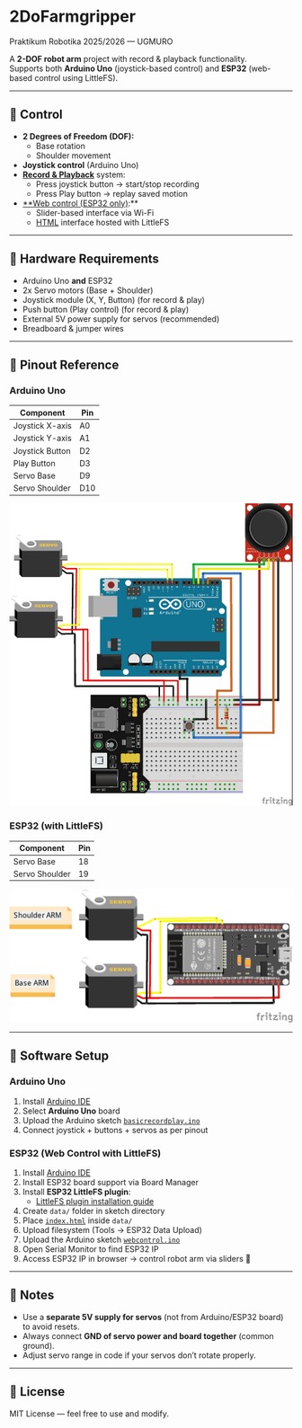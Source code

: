 # 2DoFarmgripper  

Praktikum Robotika 2025/2026 — UGMURO 

A **2-DOF robot arm** project with record & playback functionality.  
Supports both **Arduino Uno** (joystick-based control) and **ESP32** (web-based control using LittleFS).  

---

## 🔹 Control
- **2 Degrees of Freedom (DOF):**
  - Base rotation  
  - Shoulder movement  
- **Joystick control** (Arduino Uno)  
- [**Record & Playback**](https://github.com/Rakaze14/2DoFarmgripper/blob/main/basicrecordplay.ino) system:
  - Press joystick button → start/stop recording  
  - Press Play button → replay saved motion  
- [**Web control (ESP32 only)](https://github.com/Rakaze14/2DoFarmgripper/blob/main/webcontrol.ino):**
  - Slider-based interface via Wi-Fi  
  - [HTML](https://github.com/Rakaze14/2DoFarmgripper/blob/main/data/index.html) interface hosted with LittleFS  

---

## 🔹 Hardware Requirements
- Arduino Uno **and** ESP32  
- 2x Servo motors (Base + Shoulder)  
- Joystick module (X, Y, Button) (for record & play)
- Push button (Play control) (for record & play) 
- External 5V power supply for servos (recommended)  
- Breadboard & jumper wires  

---

## 🔹 Pinout Reference

### Arduino Uno
| Component          | Pin  |
|--------------------|------|
| Joystick X-axis    | A0   |
| Joystick Y-axis    | A1   |
| Joystick Button    | D2   |
| Play Button        | D3   |
| Servo Base         | D9   |
| Servo Shoulder     | D10  |

![Pinout](images/arduino.jpg)


### ESP32 (with LittleFS)
| Component          | Pin  |
|--------------------|------|
| Servo Base         | 18   |
| Servo Shoulder     | 19   |

![Pinout](images/esp32.jpg)


---

## 🔹 Software Setup

### Arduino Uno
1. Install [Arduino IDE](https://www.arduino.cc/en/software)  
2. Select **Arduino Uno** board  
3. Upload the Arduino sketch [`basicrecordplay.ino`](https://github.com/Rakaze14/2DoFarmgripper/blob/main/basicrecordplay.ino)  
4. Connect joystick + buttons + servos as per pinout  

### ESP32 (Web Control with LittleFS)
1. Install [Arduino IDE](https://www.arduino.cc/en/software)  
2. Install ESP32 board support via Board Manager  
3. Install **ESP32 LittleFS plugin**:  
   - [LittleFS plugin installation guide](https://github.com/lorol/arduino-esp32fs-plugin)  
4. Create `data/` folder in sketch directory  
5. Place [`index.html`](https://github.com/Rakaze14/2DoFarmgripper/blob/main/data/index.html) inside `data/`  
6. Upload filesystem (Tools → ESP32 Data Upload)  
7. Upload the Arduino sketch [`webcontrol.ino`](https://github.com/Rakaze14/2DoFarmgripper/blob/main/webcontrol.ino)  
8. Open Serial Monitor to find ESP32 IP  
9. Access ESP32 IP in browser → control robot arm via sliders 🚀  

---

## 🔹 Notes
- Use a **separate 5V supply for servos** (not from Arduino/ESP32 board) to avoid resets.  
- Always connect **GND of servo power and board together** (common ground).  
- Adjust servo range in code if your servos don’t rotate properly.  

---

## 📜 License
MIT License — feel free to use and modify.  
